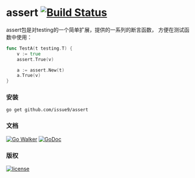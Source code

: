 assert [![Build Status](https://travis-ci.org/issue9/assert.svg?branch=master)](https://travis-ci.org/issue9/assert)
======

assert包是对testing的一个简单扩展，提供的一系列的断言函数，
方便在测试函数中使用：
```go
func TestA(t testing.T) {
    v := true
    assert.True(v)

    a := assert.New(t)
    a.True(v)
}
```

### 安装

```shell
go get github.com/issue9/assert
```


### 文档

[![Go Walker](http://gowalker.org/api/v1/badge)](http://gowalker.org/github.com/issue9/assert)
[![GoDoc](https://godoc.org/github.com/issue9/assert?status.svg)](https://godoc.org/github.com/issue9/assert)


### 版权

[![license](http://img.shields.io/badge/license-MIT-red.svg?style=flat)](https://github.com/issue9/assert/blob/master/LICENSE)
